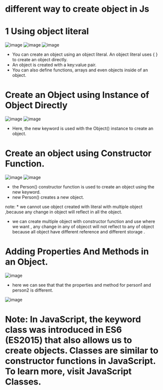 # different way to create object in Js

# 1 Using object literal
![image](https://user-images.githubusercontent.com/44174633/183815123-525440db-8c60-4d80-80a0-2d2456ebdfd8.png)
![image](https://user-images.githubusercontent.com/44174633/183815257-b5459b6d-80cb-4b96-9bab-9dc4ae1c9a83.png)
![image](https://user-images.githubusercontent.com/44174633/183815319-b171962f-d43d-4c34-b466-39d52e66297d.png)
* You can create an object using an object literal. An object literal uses { } to create an object directly.
* An object is created with a key:value pair.
* You can also define functions, arrays and even objects inside of an object.

# Create an Object using Instance of Object Directly
![image](https://user-images.githubusercontent.com/44174633/183815707-ca3fb9ff-a4c8-4e05-85f3-d30dd0f20cfc.png)
![image](https://user-images.githubusercontent.com/44174633/183815738-315edab2-9ca9-4486-8e29-e819813d4200.png)
* Here, the new keyword is used with the Object() instance to create an object.

# Create an object using Constructor Function.
![image](https://user-images.githubusercontent.com/44174633/183816135-bab36f18-6d28-46c1-b6d1-dc7ee4707106.png)
![image](https://user-images.githubusercontent.com/44174633/183816157-4d0104ad-6c9a-47ea-8262-41ef53a9482d.png)
* the Person() constructor function is used to create an object using the new keyword.
* new Person() creates a new object.

note: * we cannot use object created with literal with multiple object ,because any change in object will reflect in all the object. 
 * we can create multiple object with constructor function and use where we want , any change in any of objecct will not reflect to any of object because all object have different reference and different storage .
 
 # Adding Properties And Methods in an Object.
 ![image](https://user-images.githubusercontent.com/44174633/183817692-e3c95e08-5c67-4a16-8da6-a09a68cd3891.png)
* here we can see that that the properties and method for person1 and person2 is different.

![image](https://user-images.githubusercontent.com/44174633/183817795-91bcb618-dc8a-458c-b8cc-d508d6256d06.png)

# Note: In JavaScript, the keyword class was introduced in ES6 (ES2015) that also allows us to create objects. Classes are similar to constructor functions in JavaScript. To learn more, visit JavaScript Classes.
 
